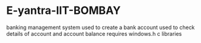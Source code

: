 # E-yantra-IIT-BOMBAY
banking management system 
used to create a bank account
used to check details of account and account balance
requires windows.h
c libraries
